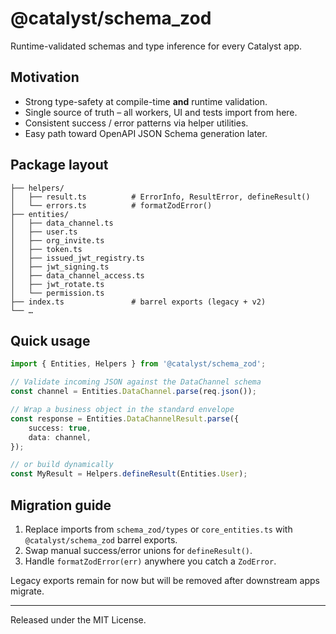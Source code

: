 # @catalyst/schema_zod

Runtime-validated schemas and type inference for every Catalyst app.

## Motivation

- Strong type-safety at compile-time **and** runtime validation.
- Single source of truth – all workers, UI and tests import from here.
- Consistent success / error patterns via helper utilities.
- Easy path toward OpenAPI JSON Schema generation later.

## Package layout

```
├── helpers/
│   ├── result.ts          # ErrorInfo, ResultError, defineResult()
│   └── errors.ts          # formatZodError()
├── entities/
│   ├── data_channel.ts
│   ├── user.ts
│   ├── org_invite.ts
│   ├── token.ts
│   ├── issued_jwt_registry.ts
│   ├── jwt_signing.ts
│   ├── data_channel_access.ts
│   ├── jwt_rotate.ts
│   └── permission.ts
├── index.ts               # barrel exports (legacy + v2)
└── …
```

## Quick usage

```ts
import { Entities, Helpers } from '@catalyst/schema_zod';

// Validate incoming JSON against the DataChannel schema
const channel = Entities.DataChannel.parse(req.json());

// Wrap a business object in the standard envelope
const response = Entities.DataChannelResult.parse({
    success: true,
    data: channel,
});

// or build dynamically
const MyResult = Helpers.defineResult(Entities.User);
```

## Migration guide

1. Replace imports from `schema_zod/types` or `core_entities.ts` with
   `@catalyst/schema_zod` barrel exports.
2. Swap manual success/error unions for `defineResult()`.
3. Handle `formatZodError(err)` anywhere you catch a `ZodError`.

Legacy exports remain for now but will be removed after downstream apps migrate.

---

Released under the MIT License.
